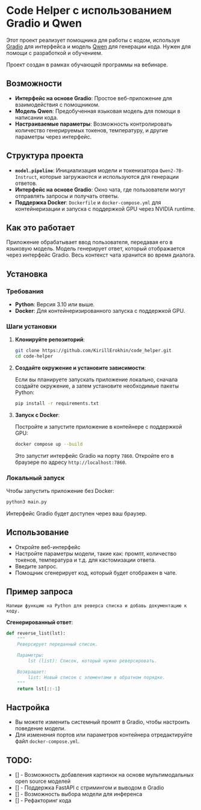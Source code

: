 # Code Helper с использованием Gradio и Qwen

Этот проект реализует помощника для работы с кодом, используя [Gradio](https://www.gradio.app/) для интерфейса и модель [Qwen](https://huggingface.co/Qwen) для генерации кода. Нужен для помощи с разработкой и обучением.

Проект создан в рамках обучающей программы на вебинаре.

## Возможности

- **Интерфейс на основе Gradio**: Простое веб-приложение для взаимодействия с помощником.
- **Модель Qwen**: Предобученная языковая модель для помощи в написании кода.
- **Настраиваемые параметры**: Возможность контролировать количество генерируемых токенов, температуру, и другие параметры через интерфейс.

## Структура проекта

- **`model.pipeline`**: Инициализация модели и токенизатора `Qwen2-7B-Instruct`, которые загружаются и используются для генерации ответов.
- **Интерфейс на основе Gradio**: Окно чата, где пользователи могут отправлять запросы и получать ответы.
- **Поддержка Docker**: `Dockerfile` и `docker-compose.yml` для контейнеризации и запуска с поддержкой GPU через NVIDIA runtime.

## Как это работает

Приложение обрабатывает ввод пользователя, передавая его в языковую модель. Модель генерирует ответ, который отображается через интерфейс Gradio. Весь контекст чата хранится во время диалога.

## Установка

### Требования

- **Python**: Версия 3.10 или выше.
- **Docker**: Для контейнеризированного запуска с поддержкой GPU.

### Шаги установки

1. **Клонируйте репозиторий**:

   ```bash
   git clone https://github.com/KirillErokhin/code_helper.git
   cd code-helper
   ```

2. **Создайте окружение и установите зависимости**:

   Если вы планируете запускать приложение локально, сначала создайте окружение, а затем установите необходимые пакеты Python:

   ```bash
   pip install -r requirements.txt
   ```

3. **Запуск с Docker**:

   Постройте и запустите приложение в контейнере с поддержкой GPU:

   ```bash
   docker compose up --build
   ```

   Это запустит интерфейс Gradio на порту `7860`. Откройте его в браузере по адресу `http://localhost:7860`.

### Локальный запуск

Чтобы запустить приложение без Docker:

```bash
python3 main.py
```

Интерфейс Gradio будет доступен через ваш браузер.

## Использование

- Откройте веб-интерфейс
- Настройте параметры модели, такие как: промпт, количество токенов, температура и т.д. для кастомизации ответа.
- Введите запрос.
- Помощник сгенерирует код, который будет отображен в чате.

## Пример запроса

```
Напиши функцию на Python для реверса списка и добавь документацию к коду.
```

**Сгенерированный ответ**:
```python
def reverse_list(lst):
    """
    Реверсирует переданный список.

    Параметры:
        lst (list): Список, который нужно реверсировать.

    Возвращает:
        list: Новый список с элементами в обратном порядке.
    """
    return lst[::-1]
```

## Настройка

- Вы можете изменить системный промпт в Gradio, чтобы настроить поведение модели.
- Для изменения портов или параметров контейнера отредактируйте файл `docker-compose.yml`.

## TODO:

- [] - Возможность добавления картинок на основе мультимодальных open source моделей
- [] - Поддержка FastAPI с стримингом и выводом в Gradio
- [] - Возможность выбора модели для инференса
- [] - Рефакторинг кода